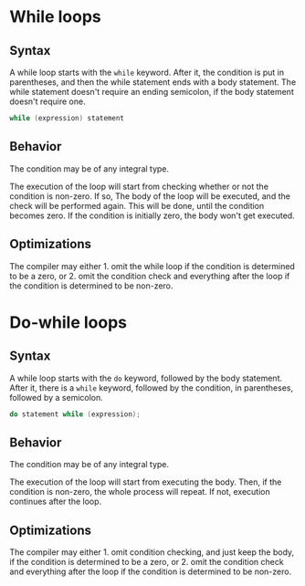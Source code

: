 # While loops

## Syntax

A while loop starts with the `while` keyword. After it, the condition is put in parentheses, and then the while statement ends with a body statement. The while statement doesn't require an ending semicolon, if the body statement doesn't require one.

```c
while (expression) statement
```

## Behavior

The condition may be of any integral type.

The execution of the loop will start from checking whether or not the condition is non-zero. If so, The body of the loop will be executed, and the check will be performed again. This will be done, until the condition becomes zero. If the condition is initially zero, the body won't get executed.

## Optimizations

The compiler may either 1. omit the while loop if the condition is determined to be a zero, or 2. omit the condition check and everything after the loop if the condition is determined to be non-zero.


# Do-while loops

## Syntax

A while loop starts with the `do` keyword, followed by the body statement. After it, there is a `while` keyword, followed by the condition, in parentheses, followed by a semicolon.

```c
do statement while (expression);
```

## Behavior

The condition may be of any integral type.

The execution of the loop will start from executing the body. Then, if the condition is non-zero, the whole process will repeat. If not, execution continues after the loop.

## Optimizations

The compiler may either 1. omit condition checking, and just keep the body, if the condition is determined to be a zero, or 2. omit the condition check and everything after the loop if the condition is determined to be non-zero.
